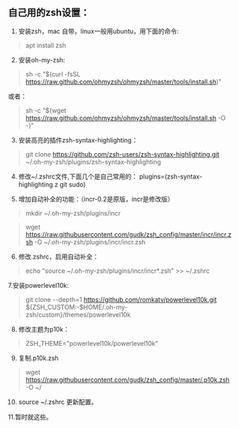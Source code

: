 ## 自己用的zsh设置：
1. 安装zsh，mac 自带，linux一般用ubuntu，用下面的命令:
> apt install zsh

2. 安装oh-my-zsh:
> sh -c "$(curl -fsSL https://raw.github.com/ohmyzsh/ohmyzsh/master/tools/install.sh)"

或者：

> sh -c "$(wget https://raw.github.com/ohmyzsh/ohmyzsh/master/tools/install.sh -O -)"

3. 安装高亮的插件zsh-syntax-highlighting：
> git clone https://github.com/zsh-users/zsh-syntax-highlighting.git ~/.oh-my-zsh/plugins/zsh-syntax-highlighting

4. 修改~/.zshrc文件,下面几个是自己常用的：
plugins=(zsh-syntax-highlighting z git sudo)

5. 增加自动补全的功能：（incr-0.2是原版，incr是修改版）

> mkdir ~/.oh-my-zsh/plugins/incr

> wget https://raw.githubusercontent.com/gudk/zsh_config/master/incr/incr.zsh -O ~/.oh-my-zsh/plugins/incr/incr.zsh

6. 修改.zshrc，启用自动补全：
> echo "source ~/.oh-my-zsh/plugins/incr/incr*.zsh" >> ~/.zshrc

7.安装powerlevel10k:

> git clone --depth=1 https://github.com/romkatv/powerlevel10k.git ${ZSH_CUSTOM:-$HOME/.oh-my-zsh/custom}/themes/powerlevel10k

8. 修改主题为p10k：

> ZSH_THEME="powerlevel10k/powerlevel10k"

9. 复制.p10k.zsh

> wget https://raw.githubusercontent.com/gudk/zsh_config/master/.p10k.zsh -O ~/

10. source ~/.zshrc 更新配置。

11.暂时就这些。
